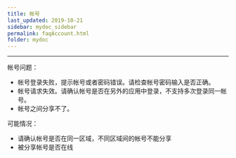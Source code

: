 ```yaml
---
title: 帐号
last_updated: 2019-10-21
sidebar: mydoc_sidebar
permalink: faqAccount.html
folder: mydoc
---
```


---

帐号问题：

- 帐号登录失败，提示帐号或者密码错误。请检查帐号密码输入是否正确。
- 帐号请求失效。请确认帐号是否在另外的应用中登录，不支持多次登录同一帐号。
- 帐号之间分享不了。

可能情况：

- 请确认帐号是否在同一区域，不同区域间的帐号不能分享
- 被分享帐号是否在线



